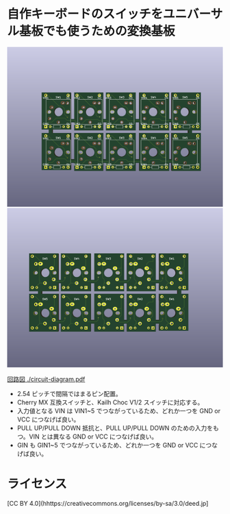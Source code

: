 # 自作キーボードのスイッチをユニバーサル基板でも使うための変換基板

![](./switch-dip1.png)
![](./switch-dip2.png)

[回路図 ./circuit-diagram.pdf](./circuit-diagram.pdf)

- 2.54 ピッチで間隔ではまるピン配置。
- Cherry MX 互換スイッチと、Kailh Choc V1/2 スイッチに対応する。
- 入力値となる VIN は VIN1~5 でつながっているため、どれか一つを GND or VCC につなげば良い。
- PULL UP/PULL DOWN 抵抗と、PULL UP/PULL DOWN のための入力をもつ。VIN とは異なる GND or VCC につなげば良い。
- GIN も GIN1~5 でつながっているため、どれか一つを GND or VCC につなげば良い。

# ライセンス

[CC BY 4.0](hhttps://creativecommons.org/licenses/by-sa/3.0/deed.jp]
